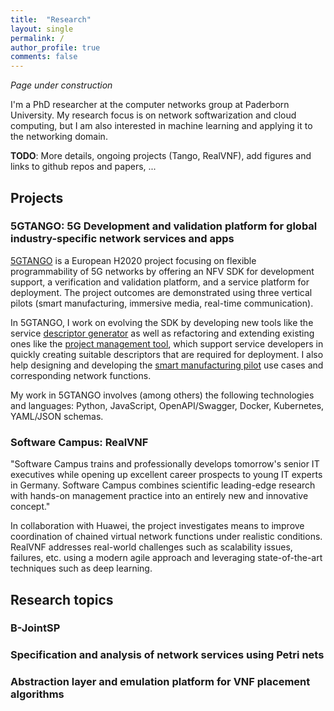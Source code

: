 ```yaml
---
title:  "Research"
layout: single
permalink: /
author_profile: true
comments: false
---
```


*Page under construction*

I'm a PhD researcher at the computer networks group at Paderborn University. My research focus is on network softwarization and cloud computing, but I am also interested in machine learning and applying it to the networking domain.



**TODO**: More details, ongoing projects (Tango, RealVNF), add figures and links to github repos and papers, ...

## Projects

### 5GTANGO: 5G Development and validation platform for global industry-specific network services and apps

[5GTANGO](https://5gtango.eu/) is a European H2020 project focusing on flexible programmability of 5G networks by offering an NFV SDK for development support, a verification and validation platform, and a service platform for deployment. The project outcomes are demonstrated using three vertical pilots (smart manufacturing, immersive media, real-time communication).

In 5GTANGO, I work on evolving the SDK by developing new tools like the service [descriptor generator](https://github.com/sonata-nfv/tng-sdk-descriptorgen) as well as refactoring and extending existing ones like the [project management tool](https://github.com/sonata-nfv/tng-sdk-project), which support service developers in quickly creating suitable descriptors that are required for deployment. I also help designing and developing the [smart manufacturing pilot](https://github.com/sonata-nfv/tng-industrial-pilot) use cases and corresponding network functions.

My work in 5GTANGO involves (among others) the following technologies and languages: Python, JavaScript, OpenAPI/Swagger, Docker, Kubernetes, YAML/JSON schemas.

### Software Campus: RealVNF

 "Software Campus trains and professionally develops tomorrow's senior IT  executives while opening up excellent career prospects to young IT  experts in Germany. Software Campus combines scientific leading-edge  research with hands-on management practice into an entirely new and  innovative concept."

In collaboration with Huawei, the project  investigates means to improve coordination of chained virtual network  functions under realistic conditions. RealVNF addresses real-world  challenges such as scalability issues, failures, etc. using a modern  agile approach and leveraging state-of-the-art techniques such as deep  learning.

## Research topics

### B-JointSP

### Specification and analysis of network services using Petri nets

### Abstraction layer and emulation platform for VNF placement algorithms
